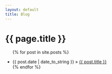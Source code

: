 ```yaml
---
layout: default
title: Blog
---
```

<h1>{{ page.title }}</h1>
<ul class="posts">
	
{% for post in site.posts %}
<li><span>{{ post.date | date_to_string }}</span> » <a href="{{ post.url }}" title="{{ post.title }}">{{ post.title }}</a></li>
{% endfor %}
</ul>
